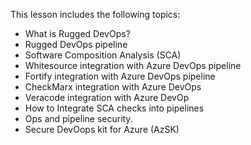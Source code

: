 

This lesson includes the following topics:

- What is Rugged DevOps?
- Rugged DevOps pipeline
- Software Composition Analysis (SCA)
- Whitesource integration with Azure DevOps pipeline
- Fortify integration with Azure DevOps pipeline
- CheckMarx integration with Azure DevOps
- Veracode integration with Azure DevOp
- How to Integrate SCA checks into pipelines
- Ops and pipeline security.
- Secure DevOops kit for Azure (AzSK)